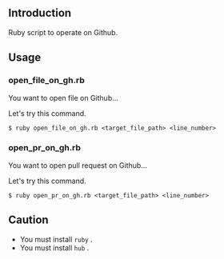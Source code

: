 ## Introduction

Ruby script to operate on Github.

## Usage

### open_file_on_gh.rb
You want to open file on Github...

Let's try this command.

```
$ ruby open_file_on_gh.rb <target_file_path> <line_number>
```

### open_pr_on_gh.rb
You want to open pull request on Github...

Let's try this command.

```
$ ruby open_pr_on_gh.rb <target_file_path> <line_number>
```

## Caution

- You must install `ruby` .
- You must install `hub` .
